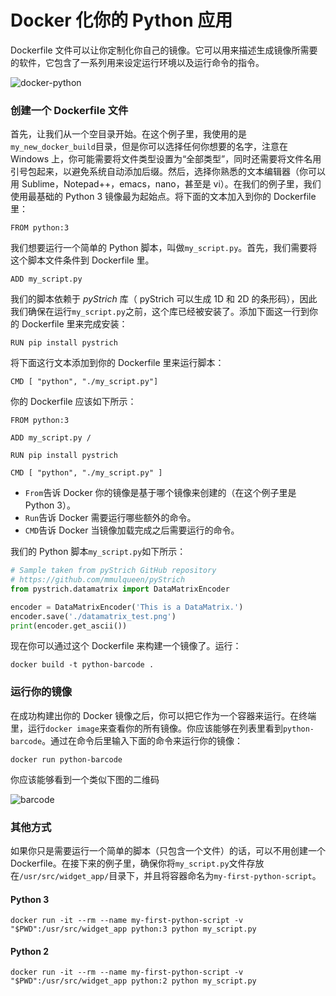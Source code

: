 <!--
{
   'title': 'Docker 化你的 Python 应用',
   'desc': 'Docker 化你的 Python 应用',
   'author': 'Kenvi Zhu',
   'published: true
}
-->
# Docker 化你的 Python 应用

Dockerfile 文件可以让你定制化你自己的镜像。它可以用来描述生成镜像所需要的软件，它包含了一系列用来设定运行环境以及运行命令的指令。

![docker-python](http://image.itluobo.com/docker-python.jpeg-itluobo)


### 创建一个 Dockerfile 文件

首先，让我们从一个空目录开始。在这个例子里，我使用的是`my_new_docker_build`目录，但是你可以选择任何你想要的名字，注意在 Windows 上，你可能需要将文件类型设置为“全部类型”，同时还需要将文件名用引号包起来，以避免系统自动添加后缀。然后，选择你熟悉的文本编辑器（你可以用 Sublime，Notepad++，emacs，nano，甚至是 vi）。在我们的例子里，我们使用最基础的 Python 3 镜像最为起始点。将下面的文本加入到你的 Dockerfile 里：

```shell
FROM python:3
```

我们想要运行一个简单的 Python 脚本，叫做`my_script.py`。首先，我们需要将这个脚本文件条件到 Dockerfile 里。

```shell
ADD my_script.py
```

我们的脚本依赖于 *pyStrich* 库（ pyStrich 可以生成 1D 和 2D 的条形码），因此我们确保在运行`my_script.py`之前，这个库已经被安装了。添加下面这一行到你的 Dockerfile 里来完成安装：

```shell
RUN pip install pystrich
```

将下面这行文本添加到你的 Dockerfile 里来运行脚本：

```shell
CMD [ "python", "./my_script.py"]
```

你的 Dockerfile 应该如下所示：

```shell
FROM python:3

ADD my_script.py /

RUN pip install pystrich

CMD [ "python", "./my_script.py" ]
```

* `From`告诉 Docker 你的镜像是基于哪个镜像来创建的（在这个例子里是 Python 3）。
* `Run`告诉 Docker 需要运行哪些额外的命令。
* `CMD`告诉 Docker 当镜像加载完成之后需要运行的命令。

我们的 Python 脚本`my_script.py`如下所示：

```python
# Sample taken from pyStrich GitHub repository
# https://github.com/mmulqueen/pyStrich
from pystrich.datamatrix import DataMatrixEncoder

encoder = DataMatrixEncoder('This is a DataMatrix.')
encoder.save('./datamatrix_test.png')
print(encoder.get_ascii())
```

现在你可以通过这个 Dockerfile 来构建一个镜像了。运行：

```shell
docker build -t python-barcode .
```

### 运行你的镜像

在成功构建出你的 Docker 镜像之后，你可以把它作为一个容器来运行。在终端里，运行`docker image`来查看你的所有镜像。你应该能够在列表里看到`python-barcode`。通过在命令后里输入下面的命令来运行你的镜像：

```shell
docker run python-barcode
```

你应该能够看到一个类似下图的二维码

![barcode](http://image.itluobo.com/barcode.png-itluobo)

### 其他方式

如果你只是需要运行一个简单的脚本（只包含一个文件）的话，可以不用创建一个 Dockerfile。在接下来的例子里，确保你将`my_script.py`文件存放在`/usr/src/widget_app/`目录下，并且将容器命名为`my-first-python-script`。

#### Python 3

```shell
docker run -it --rm --name my-first-python-script -v "$PWD":/usr/src/widget_app python:3 python my_script.py
```
#### Python 2

```shell
docker run -it --rm --name my-first-python-script -v "$PWD":/usr/src/widget_app python:2 python my_script.py
```

